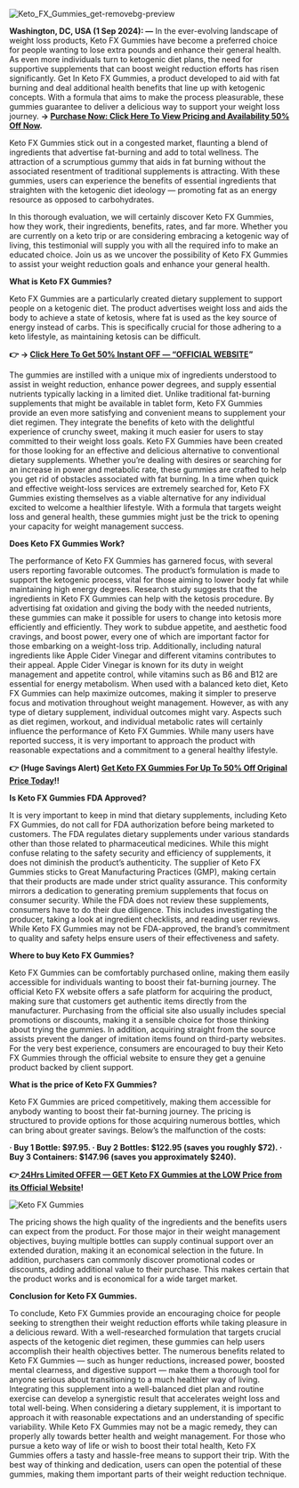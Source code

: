 
![Keto_FX_Gummies_get-removebg-preview](https://github.com/user-attachments/assets/8900fc0d-6607-420c-a73b-a0b64550d31a)



**Washington, DC, USA (1 Sep 2024): —** In the ever-evolving landscape of weight loss products, Keto FX Gummies have become a preferred choice for people wanting to lose extra pounds and enhance their general health. As even more individuals turn to ketogenic diet plans, the need for supportive supplements that can boost weight reduction efforts has risen significantly. Get In Keto FX Gummies, a product developed to aid with fat burning and deal additional health benefits that line up with ketogenic concepts. With a formula that aims to make the process pleasurable, these gummies guarantee to deliver a delicious way to support your weight loss journey. **→ [Purchase Now: Click Here To View Pricing and Availability 50% Off Now](https://supplementcarts.com/keto-fx-gummies-official/).**

Keto FX Gummies stick out in a congested market, flaunting a blend of ingredients that advertise fat-burning and add to total wellness. The attraction of a scrumptious gummy that aids in fat burning without the associated resentment of traditional supplements is attracting. With these gummies, users can experience the benefits of essential ingredients that straighten with the ketogenic diet ideology — promoting fat as an energy resource as opposed to carbohydrates.

In this thorough evaluation, we will certainly discover Keto FX Gummies, how they work, their ingredients, benefits, rates, and far more. Whether you are currently on a keto trip or are considering embracing a ketogenic way of living, this testimonial will supply you with all the required info to make an educated choice. Join us as we uncover the possibility of Keto FX Gummies to assist your weight reduction goals and enhance your general health.


**What is Keto FX Gummies?**

Keto FX Gummies are a particularly created dietary supplement to support people on a ketogenic diet. The product advertises weight loss and aids the body to achieve a state of ketosis, where fat is used as the key source of energy instead of carbs. This is specifically crucial for those adhering to a keto lifestyle, as maintaining ketosis can be difficult.



**👉 → [Click Here To Get 50% Instant OFF — “OFFICIAL WEBSITE](https://supplementcarts.com/keto-fx-gummies-official/)”**


The gummies are instilled with a unique mix of ingredients understood to assist in weight reduction, enhance power degrees, and supply essential nutrients typically lacking in a limited diet. Unlike traditional fat-burning supplements that might be available in tablet form, Keto FX Gummies provide an even more satisfying and convenient means to supplement your diet regimen. They integrate the benefits of keto with the delightful experience of crunchy sweet, making it much easier for users to stay committed to their weight loss goals.
Keto FX Gummies have been created for those looking for an effective and delicious alternative to conventional dietary supplements. Whether you’re dealing with desires or searching for an increase in power and metabolic rate, these gummies are crafted to help you get rid of obstacles associated with fat burning.
In a time when quick and effective weight-loss services are extremely searched for, Keto FX Gummies existing themselves as a viable alternative for any individual excited to welcome a healthier lifestyle. With a formula that targets weight loss and general health, these gummies might just be the trick to opening your capacity for weight management success.


**Does Keto FX Gummies Work?**

The performance of Keto FX Gummies has garnered focus, with several users reporting favorable outcomes. The product’s formulation is made to support the ketogenic process, vital for those aiming to lower body fat while maintaining high energy degrees.
Research study suggests that the ingredients in Keto FX Gummies can help with the ketosis procedure. By advertising fat oxidation and giving the body with the needed nutrients, these gummies can make it possible for users to change into ketosis more efficiently and efficiently. They work to subdue appetite, and aesthetic food cravings, and boost power, every one of which are important factor for those embarking on a weight-loss trip.
Additionally, including natural ingredients like Apple Cider Vinegar and different vitamins contributes to their appeal. Apple Cider Vinegar is known for its duty in weight management and appetite control, while vitamins such as B6 and B12 are essential for energy metabolism. When used with a balanced keto diet, Keto FX Gummies can help maximize outcomes, making it simpler to preserve focus and motivation throughout weight management.
However, as with any type of dietary supplement, individual outcomes might vary. Aspects such as diet regimen, workout, and individual metabolic rates will certainly influence the performance of Keto FX Gummies. While many users have reported success, it is very important to approach the product with reasonable expectations and a commitment to a general healthy lifestyle.


**👉 (Huge Savings Alert) [Get Keto FX Gummies For Up To 50% Off Original Price Today](https://supplementcarts.com/keto-fx-gummies-official/)!!**


**Is Keto FX Gummies FDA Approved?**

It is very important to keep in mind that dietary supplements, including Keto FX Gummies, do not call for FDA authorization before being marketed to customers. The FDA regulates dietary supplements under various standards other than those related to pharmaceutical medicines. While this might confuse relating to the safety security and efficiency of supplements, it does not diminish the product’s authenticity.
The supplier of Keto FX Gummies sticks to Great Manufacturing Practices (GMP), making certain that their products are made under strict quality assurance. This conformity mirrors a dedication to generating premium supplements that focus on consumer security.
While the FDA does not review these supplements, consumers have to do their due diligence. This includes investigating the producer, taking a look at ingredient checklists, and reading user reviews. While Keto FX Gummies may not be FDA-approved, the brand’s commitment to quality and safety helps ensure users of their effectiveness and safety.


**Where to buy Keto FX Gummies?**

Keto FX Gummies can be comfortably purchased online, making them easily accessible for individuals wanting to boost their fat-burning journey. The official Keto FX website offers a safe platform for acquiring the product, making sure that customers get authentic items directly from the manufacturer.
Purchasing from the official site also usually includes special promotions or discounts, making it a sensible choice for those thinking about trying the gummies. In addition, acquiring straight from the source assists prevent the danger of imitation items found on third-party websites.
For the very best experience, consumers are encouraged to buy their Keto FX Gummies through the official website to ensure they get a genuine product backed by client support.


**What is the price of Keto FX Gummies?**

Keto FX Gummies are priced competitively, making them accessible for anybody wanting to boost their fat-burning journey. The pricing is structured to provide options for those acquiring numerous bottles, which can bring about greater savings. Below’s the malfunction of the costs:


**· Buy 1 Bottle: $97.95.
· Buy 2 Bottles: $122.95 (saves you roughly $72).
· Buy 3 Containers: $147.96 (saves you approximately $240).**


**👉[ 24Hrs Limited OFFER — GET Keto FX Gummies at the LOW Price from its Official Website](https://supplementcarts.com/keto-fx-gummies-official/)!**




![Keto FX Gummies](https://github.com/user-attachments/assets/3ef3b738-c122-446d-8974-3404933aa322)



The pricing shows the high quality of the ingredients and the benefits users can expect from the product. For those major in their weight management objectives, buying multiple bottles can supply continual support over an extended duration, making it an economical selection in the future.
In addition, purchasers can commonly discover promotional codes or discounts, adding additional value to their purchase. This makes certain that the product works and is economical for a wide target market.


**Conclusion for Keto FX Gummies.**

To conclude, Keto FX Gummies provide an encouraging choice for people seeking to strengthen their weight reduction efforts while taking pleasure in a delicious reward. With a well-researched formulation that targets crucial aspects of the ketogenic diet regimen, these gummies can help users accomplish their health objectives better.
The numerous benefits related to Keto FX Gummies — such as hunger reductions, increased power, boosted mental clearness, and digestive support — make them a thorough tool for anyone serious about transitioning to a much healthier way of living. Integrating this supplement into a well-balanced diet plan and routine exercise can develop a synergistic result that accelerates weight loss and total well-being.
When considering a dietary supplement, it is important to approach it with reasonable expectations and an understanding of specific variability. While Keto FX Gummies may not be a magic remedy, they can properly ally towards better health and weight management.
For those who pursue a keto way of life or wish to boost their total health, Keto FX Gummies offers a tasty and hassle-free means to support their trip. With the best way of thinking and dedication, users can open the potential of these gummies, making them important parts of their weight reduction technique.
